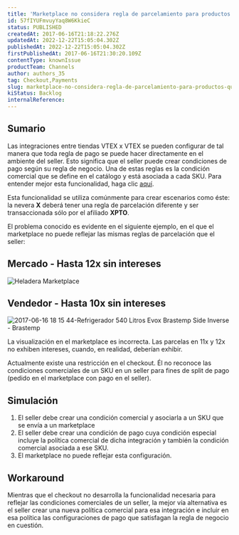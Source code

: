 ```yaml
---
title: 'Marketplace no considera regla de parcelamiento para productos que tienen condición comercial en el seller'
id: 57fIYUFmvuyYaq8W6KkieC
status: PUBLISHED
createdAt: 2017-06-16T21:18:22.276Z
updatedAt: 2022-12-22T15:05:04.302Z
publishedAt: 2022-12-22T15:05:04.302Z
firstPublishedAt: 2017-06-16T21:30:20.109Z
contentType: knownIssue
productTeam: Channels
author: authors_35
tag: Checkout,Payments
slug: marketplace-no-considera-regla-de-parcelamiento-para-productos-que-tienen-condicion-comercial-en-el-seller
kiStatus: Backlog
internalReference: 
---
```


## Sumario

Las integraciones entre tiendas VTEX x VTEX se pueden configurar de tal manera que toda regla de pago se puede hacer directamente en el ambiente del seller. Esto significa que el seller puede crear condiciones de pago según su regla de negocio. Una de estas reglas es la condición comercial que se define en el catálogo y está asociada a cada SKU. Para entender mejor esta funcionalidad, haga clic [aquí](http://help.vtex.com/es/tutorial/como-catastrar-condicion-comercial).

Esta funcionalidad se utiliza comúnmente para crear escenarios como éste: la nevera **X** deberá tener una regla de parcelación diferente y ser transaccionada sólo por el afiliado **XPTO**.

El problema conocido es evidente en el siguiente ejemplo, en el que el marketplace no puede reflejar las mismas reglas de parcelación que el seller:

## Mercado - Hasta 12x sin intereses
![Heladera Marketplace](//images.contentful.com/alneenqid6w5/c7CtSlVToIIQScyiM4AiS/e9f1415ccbe79d8fe34af8e9901b6570/Geladeira_Marketplace.png)

## Vendedor - Hasta 10x sin intereses
![2017-06-16 18 15 44-Refrigerador 540 Litros Evox Brastemp Side Inverse - Brastemp](//images.contentful.com/alneenqid6w5/6HZs1prIVaUsOYCWeEMG8U/169a380f8e4c43cd0c644d280da0d126/2017-06-16_18_15_44-Geladora_540_Litros_Evox_Brastemp_Side_Inverse_-_Brastemp.png)

La visualización en el marketplace es incorrecta. Las parcelas en 11x y 12x no exhiben intereses, cuando, en realidad, deberían exhibir.

Actualmente existe una restricción en el checkout. Él no reconoce las condiciones comerciales de un SKU en un seller para fines de split de pago (pedido en el marketplace con pago en el seller).

## Simulación

1. El seller debe crear una condición comercial y asociarla a un SKU que se envía a un marketplace
2. El seller debe crear una condición de pago cuya condición especial incluye la política comercial de dicha integración y también la condición comercial asociada a ese SKU.
3. El marketplace no puede reflejar esta configuración.

## Workaround

Mientras que el checkout no desarrolla la funcionalidad necesaria para reflejar las condiciones comerciales de un seller, la mejor vía alternativa es el seller crear una nueva política comercial para esa integración e incluir en esa política las configuraciones de pago que satisfagan la regla de negocio en cuestión.

